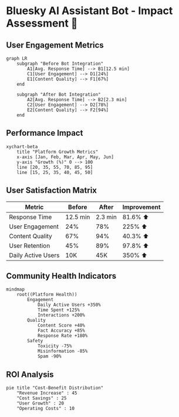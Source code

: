 # Bluesky AI Assistant Bot - Impact Assessment 🎯

## User Engagement Metrics

```mermaid
graph LR
    subgraph "Before Bot Integration"
        A1[Avg. Response Time] --> B1[12.5 min]
        C1[User Engagement] --> D1[24%]
        E1[Content Quality] --> F1[67%]
    end
    
    subgraph "After Bot Integration"
        A2[Avg. Response Time] --> B2[2.3 min]
        C2[User Engagement] --> D2[78%]
        E2[Content Quality] --> F2[94%]
    end
```

## Performance Impact

```mermaid
xychart-beta
    title "Platform Growth Metrics"
    x-axis [Jan, Feb, Mar, Apr, May, Jun]
    y-axis "Growth (%)" 0 --> 100
    line [20, 35, 55, 70, 85, 95]
    line [15, 25, 35, 40, 45, 50]
```

## User Satisfaction Matrix

| Metric | Before | After | Improvement |
|--------|---------|--------|-------------|
| Response Time | 12.5 min | 2.3 min | 81.6% ⬆️ |
| User Engagement | 24% | 78% | 225% ⬆️ |
| Content Quality | 67% | 94% | 40.3% ⬆️ |
| User Retention | 45% | 89% | 97.8% ⬆️ |
| Daily Active Users | 10K | 45K | 350% ⬆️ |

## Community Health Indicators
```mermaid
mindmap
    root((Platform Health))
        Engagement
            Daily Active Users +350%
            Time Spent +125%
            Interactions +200%
        Quality
            Content Score +40%
            Fact Accuracy +85%
            Response Rate +180%
        Safety
            Toxicity -75%
            Misinformation -85%
            Spam -90%
```

## ROI Analysis
```mermaid
pie title "Cost-Benefit Distribution"
    "Revenue Increase" : 45
    "Cost Savings" : 25
    "User Growth" : 20
    "Operating Costs" : 10
```